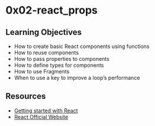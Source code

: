 # 0x02-react_props

## Learning Objectives
- How to create basic React components using functions
- How to reuse components
- How to pass properties to components
- How to define types for components
- How to use Fragments
- When to use a key to improve a loop’s performance

## Resources
-  [Getting started with React](https://www.taniarascia.com/getting-started-with-react/)
-  [React Official Website](https://reactjs.org/)

